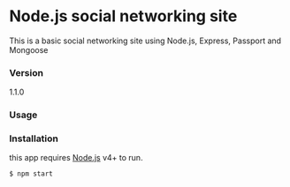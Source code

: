 # Node.js social networking site

This is a basic social networking site using Node.js, Express, Passport and Mongoose

### Version
1.1.0

### Usage


### Installation

this app requires [Node.js](https://nodejs.org/) v4+ to run.

```sh
$ npm start
```
